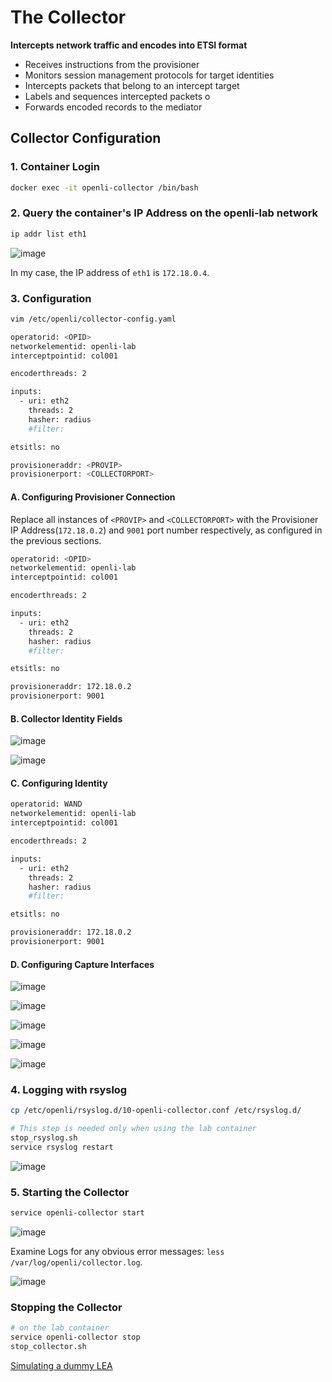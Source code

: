 # The Collector

**Intercepts network traffic and encodes into ETSI format**

* Receives instructions from the provisioner
* Monitors session management protocols for target identities
* Intercepts packets that belong to an intercept target
* Labels and sequences intercepted packets о
* Forwards encoded records to the mediator

## Collector Configuration

### 1. Container Login

```bash
docker exec -it openli-collector /bin/bash
```

### 2. Query the container's IP Address on the openli-lab network

```bash
ip addr list eth1
```

![image](https://github.com/ShubhamKumar89/OpenLI-Installation/assets/97805339/dbec43c3-c6cc-49d7-b4bb-49b6f771f126)

In my case, the IP address of `eth1` is `172.18.0.4`.

### 3. Configuration

```bash
vim /etc/openli/collector-config.yaml
```

```bash
operatorid: <OPID>
networkelementid: openli-lab
interceptpointid: col001

encoderthreads: 2

inputs:
  - uri: eth2
    threads: 2
    hasher: radius
    #filter:

etsitls: no

provisioneraddr: <PROVIP>
provisionerport: <COLLECTORPORT>
```

#### A. Configuring Provisioner Connection

Replace all instances of `<PROVIP>` and `<COLLECTORPORT>` with the Provisioner IP Address(`172.18.0.2`) and `9001` port number respectively, as configured in the previous sections.

```bash
operatorid: <OPID>
networkelementid: openli-lab
interceptpointid: col001

encoderthreads: 2

inputs:
  - uri: eth2
    threads: 2
    hasher: radius
    #filter:

etsitls: no

provisioneraddr: 172.18.0.2
provisionerport: 9001
```

#### B. Collector Identity Fields

![image](https://github.com/ShubhamKumar89/OpenLI-Installation/assets/97805339/71a3bbb3-a8d6-4022-95d6-2903cb881b0f)

![image](https://github.com/ShubhamKumar89/OpenLI-Installation/assets/97805339/eb51c6c9-2c18-46b0-9809-c41867cd74dc)

#### C. Configuring Identity

```bash
operatorid: WAND
networkelementid: openli-lab
interceptpointid: col001

encoderthreads: 2

inputs:
  - uri: eth2
    threads: 2
    hasher: radius
    #filter:

etsitls: no

provisioneraddr: 172.18.0.2
provisionerport: 9001
```

#### D. Configuring Capture Interfaces

![image](https://github.com/ShubhamKumar89/OpenLI-Installation/assets/97805339/8cdfab55-a8a8-454e-ab57-259f4b0191ee)

![image](https://github.com/ShubhamKumar89/OpenLI-Installation/assets/97805339/d9f499ad-c479-4224-b121-cae85f1cb413)

![image](https://github.com/ShubhamKumar89/OpenLI-Installation/assets/97805339/d768088a-43cd-4b14-b322-b562b11c7165)

![image](https://github.com/ShubhamKumar89/OpenLI-Installation/assets/97805339/80109bc6-a059-459b-a94e-82f8c7db940b)

![image](https://github.com/ShubhamKumar89/OpenLI-Installation/assets/97805339/6c9ff154-0673-42c7-ba68-69d4e1a6e2b4)

### 4. Logging with rsyslog

```bash
cp /etc/openli/rsyslog.d/10-openli-collector.conf /etc/rsyslog.d/

# This step is needed only when using the lab container
stop_rsyslog.sh
service rsyslog restart
```

![image](https://github.com/ShubhamKumar89/OpenLI-Installation/assets/97805339/dac912a2-6ee3-499d-a7a2-cbde340cd7d5)

### 5. Starting the Collector

```bash
service openli-collector start
```

![image](https://github.com/ShubhamKumar89/OpenLI-Installation/assets/97805339/8797d54c-2b9e-4c9c-b71a-1d47769c6a62)

Examine Logs for any obvious error messages: `less /var/log/openli/collector.log`.

![image](https://github.com/ShubhamKumar89/OpenLI-Installation/assets/97805339/10c96fd2-bd80-47cb-af24-1641f6b090da)

### Stopping the Collector

```bash
# on the lab container 
service openli-collector stop
stop_collector.sh
```

[Simulating a dummy LEA](./dummy-LEA.md)